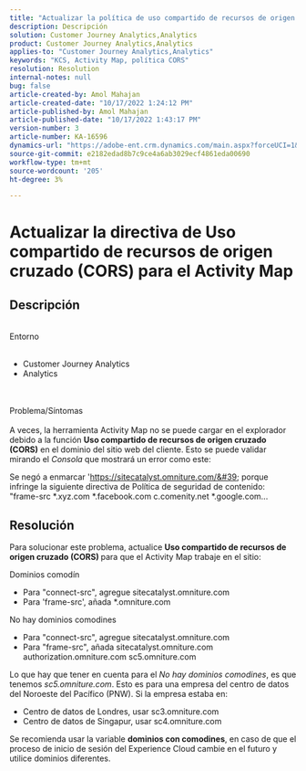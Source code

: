 ```yaml
---
title: "Actualizar la política de uso compartido de recursos de origen cruzado (CORS) para el Activity Map"
description: Descripción
solution: Customer Journey Analytics,Analytics
product: Customer Journey Analytics,Analytics
applies-to: "Customer Journey Analytics,Analytics"
keywords: "KCS, Activity Map, política CORS"
resolution: Resolution
internal-notes: null
bug: false
article-created-by: Amol Mahajan
article-created-date: "10/17/2022 1:24:12 PM"
article-published-by: Amol Mahajan
article-published-date: "10/17/2022 1:43:17 PM"
version-number: 3
article-number: KA-16596
dynamics-url: "https://adobe-ent.crm.dynamics.com/main.aspx?forceUCI=1&pagetype=entityrecord&etn=knowledgearticle&id=36ee4cfc-1e4e-ed11-bba2-002248086cae"
source-git-commit: e2182edad8b7c9ce4a6ab3029ecf4861eda00690
workflow-type: tm+mt
source-wordcount: '205'
ht-degree: 3%

---
```


# Actualizar la directiva de Uso compartido de recursos de origen cruzado (CORS) para el Activity Map

## Descripción

<br>Entorno <br><br>
- Customer Journey Analytics
- Analytics

<br><br>Problema/Síntomas<br><br>
A veces, la herramienta Activity Map no se puede cargar en el explorador debido a la función <b>Uso compartido de recursos de origen cruzado (CORS)</b> en el dominio del sitio web del cliente. Esto se puede validar mirando el *Consola* que mostrará un error como este:

Se negó a enmarcar &#39;https://sitecatalyst.omniture.com/&#39; porque infringe la siguiente directiva de Política de seguridad de contenido: &quot;frame-src \*.xyz.com \*.facebook.com c.comenity.net \*.google.com...


## Resolución


Para solucionar este problema, actualice <b>Uso compartido de recursos de origen cruzado (CORS) </b>para que el Activity Map trabaje en el sitio:

Dominios comodín

- Para &quot;connect-src&quot;, agregue sitecatalyst.omniture.com
- Para &#39;frame-src&#39;, añada \*.omniture.com


No hay dominios comodines

- Para &quot;connect-src&quot;, agregue sitecatalyst.omniture.com
- Para &quot;frame-src&quot;, añada sitecatalyst.omniture.com authorization.omniture.com sc5.omniture.com


Lo que hay que tener en cuenta para el *No hay dominios comodines*, es que tenemos *sc5.omniture.com*. Esto es para una empresa del centro de datos del Noroeste del Pacífico (PNW). Si la empresa estaba en:

- Centro de datos de Londres, usar sc3.omniture.com
- Centro de datos de Singapur, usar sc4.omniture.com


Se recomienda usar la variable <b>dominios con comodines</b>, en caso de que el proceso de inicio de sesión del Experience Cloud cambie en el futuro y utilice dominios diferentes.
